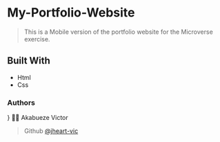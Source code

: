 # My-Portfolio-Website
> This is a Mobile version of the portfolio website for the Microverse exercise.
## Built With 
- Html
- Css
### Authors
}
:guardsman: Akabueze Victor 
> Github [@jheart-vic](https//github.com/jheart-vic/)
